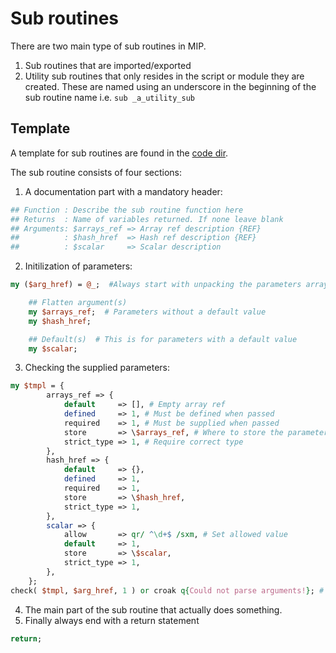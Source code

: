 # Sub routines
There are two main type of sub routines in MIP.
1. Sub routines that are imported/exported
2. Utility sub routines that only resides in the script or module they are created. These are named using an underscore in the beginning of the sub routine name i.e. `sub _a_utility_sub`

## Template
A template for sub routines are found in the [code dir].

The sub routine consists of four sections:

1. A documentation part with a mandatory header:
```Perl
## Function : Describe the sub routine function here
## Returns  : Name of variables returned. If none leave blank
## Arguments: $arrays_ref => Array ref description {REF}
##          : $hash_href  => Hash ref description {REF}
##          : $scalar     => Scalar description
```
2. Initilization of parameters:
```Perl
my ($arg_href) = @_;  #Always start with unpacking the parameters array

    ## Flatten argument(s)
    my $arrays_ref;  # Parameters without a default value
    my $hash_href;

    ## Default(s)  # This is for parameters with a default value
    my $scalar;
```

3. Checking the supplied parameters:
```Perl
my $tmpl = {
        arrays_ref => {
            default     => [], # Empty array ref
            defined     => 1, # Must be defined when passed
            required    => 1, # Must be supplied when passed
            store       => \$arrays_ref, # Where to store the parameter
            strict_type => 1, # Require correct type
        },
        hash_href => {
            default     => {},
            defined     => 1,
            required    => 1,
            store       => \$hash_href,
            strict_type => 1,
        },
        scalar => {
            allow       => qr/ ^\d+$ /sxm, # Set allowed value
            default     => 1,
            store       => \$scalar,
            strict_type => 1,
        },
    };
check( $tmpl, $arg_href, 1 ) or croak q{Could not parse arguments!}; # Check parameters according to template
```

4. The main part of the sub routine that actually does something.
5. Finally always end with a return statement
```Perl
return;
```
[code dir]: https://github.com/Clinical-Genomics/MIP/tree/master/templates/code/
